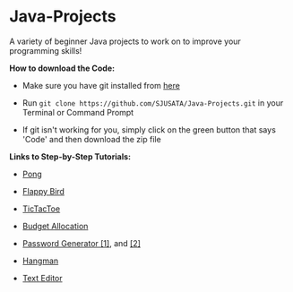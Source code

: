 # Java-Projects
A variety of beginner Java projects to work on to improve your programming skills!

**How to download the Code:**

  - Make sure you have git installed from [here](https://git-scm.com/book/en/v2/Getting-Started-Installing-Git/)
  - Run `git clone https://github.com/SJUSATA/Java-Projects.git` in your Terminal or Command Prompt
  
  - If git isn't working for you, simply click on the green button that says 'Code' and then download the zip file


**Links to Step-by-Step Tutorials:**

  - [Pong](https://www.youtube.com/watch?v=oLirZqJFKPE)

  - [Flappy Bird](https://www.youtube.com/watch?v=I1qTZaUcFX0&feature=emb_logo)

  - [TicTacToe](https://www.youtube.com/watch?v=3KM6Q0TFC28)

  - [Budget Allocation](https://www.youtube.com/watch?v=uZDuvMo-4pU&list=PLtQo0sxRN7JKKla3_GAF05dySjyy3nINa&index=2)
  
  - [Password Generator [1]](https://mkyong.com/java/java-password-generator-example/), and [[2]](https://www.geeksforgeeks.org/generating-password-otp-java/)
  
  - [Hangman](https://www.youtube.com/watch?v=VRN6cgv59Ak)
  
  - [Text Editor](https://www.youtube.com/watch?v=NKjqAQAtq-g)

